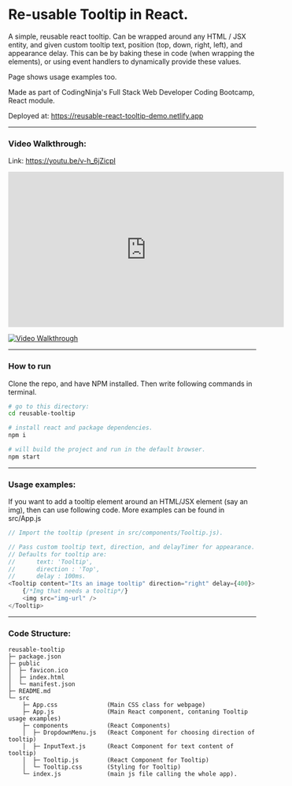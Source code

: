 # Re-usable Tooltip in React.

A simple, reusable react tooltip. Can be wrapped around any HTML / JSX entity, and given custom tooltip text, position (top, down, right, left), and appearance delay. This can be by baking these in code (when wrapping the elements), or using event handlers to dynamically provide these values.

Page shows usage examples too.

Made as part of CodingNinja's Full Stack Web Developer Coding Bootcamp, React module.

Deployed at: https://reusable-react-tooltip-demo.netlify.app

---

### Video Walkthrough:

Link: https://youtu.be/v-h_6jZicpI

<iframe width="560" height="315" src="https://www.youtube.com/embed/v-h_6jZicpI" title="YouTube video player" frameborder="0" allow="accelerometer; autoplay; clipboard-write; encrypted-media; gyroscope; picture-in-picture" allowfullscreen></iframe>

[![Video Walkthrough](https://img.youtube.com/vi/v-h_6jZicpI/maxresdefault.jpg)](https://youtu.be/v-h_6jZicpI)

---

### How to run

Clone the repo, and have NPM installed.
Then write following commands in terminal.

```bash
# go to this directory:
cd reusable-tooltip

# install react and package dependencies.
npm i

# will build the project and run in the default browser.
npm start
```

---

### Usage examples:

If you want to add a tooltip element around an HTML/JSX element (say an img), then can use following code. More examples can be found in src/App.js

```javascript
// Import the tooltip (present in src/components/Tooltip.js).

// Pass custom tooltip text, direction, and delayTimer for appearance.
// Defaults for tooltip are:
//      text: 'Tooltip',
//      direction : 'Top',
//      delay : 100ms.
<Tooltip content="Its an image tooltip" direction="right" delay={400}>
    {/*Img that needs a tooltip*/}
    <img src="img-url" />
</Tooltip>
```

---

### Code Structure:

```
reusable-tooltip
├─ package.json
├─ public
│  ├─ favicon.ico
│  ├─ index.html
│  └─ manifest.json
├─ README.md
└─ src
    ├─ App.css              (Main CSS class for webpage)
    ├─ App.js               (Main React component, contaning Tooltip usage examples)
    ├─ components           (React Components)
    │  ├─ DropdownMenu.js   (React Component for choosing direction of tooltip)
    │  ├─ InputText.js      (React Component for text content of tooltip)
    │  ├─ Tooltip.js        (React Component for Tooltip)
    │  └─ Tooltip.css       (Styling for Tooltip)
    └─ index.js             (main js file calling the whole app).

```
